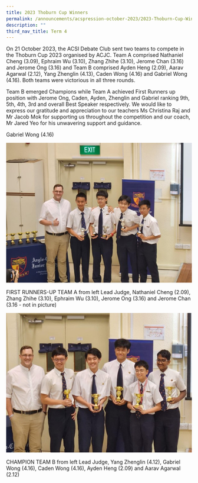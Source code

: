 ```yaml
---
title: 2023 Thoburn Cup Winners
permalink: /announcements/acspression-october-2023/2023-Thoburn-Cup-Winners/
description: ""
third_nav_title: Term 4
---
```

<p>On 21 October 2023, the ACSI Debate Club sent two teams to compete in the Thoburn Cup 2023 organised by ACJC. Team A comprised Nathaniel Cheng (3.09), Ephraim Wu (3.10), Zhang Zhihe (3.10), Jerome Chan (3.16) and Jerome Ong (3.16) and Team B comprised Ayden Heng (2.09), Aarav Agarwal (2.12), Yang Zhenglin (4.13), Caden Wong (4.16) and Gabriel Wong (4.16). Both teams were victorious in all three rounds.</p>

<p>Team B emerged Champions while Team A achieved First Runners up position with Jerome Ong, Caden, Ayden, Zhenglin and Gabriel ranking 9th, 5th, 4th, 3rd and overall Best Speaker respectively. We would like to express our gratitude and appreciation to our teachers Ms Christina Raj and Mr Jacob Mok for supporting us throughout the competition and our coach, Mr Jared Yeo for his unwavering support and guidance. 
</p>

<p>Gabriel Wong (4.16)</p>

![](/images/ACSpression/October%202023/Picture11.jpg)
<p>FIRST RUNNERS-UP TEAM A from left Lead Judge, Nathaniel Cheng (2.09), Zhang Zhihe (3.10), Ephraim Wu (3.10), Jerome Ong (3.16) and Jerome Chan (3.16 - not in picture)</p>

![](/images/ACSpression/October%202023/Picture12.jpg)
<p>CHAMPION TEAM B from left Lead Judge, Yang Zhenglin (4.12), Gabriel Wong (4.16), Caden Wong (4.16), Ayden Heng (2.09) and Aarav Agarwal (2.12)</p>